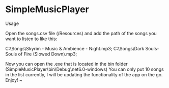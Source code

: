 # SimpleMusicPlayer

Usage

Open the songs.csv file (/Resources) and add the path of the songs you want to listen to like this:

C:\Songs\Skyrim - Music & Ambience - Night.mp3;
C:\Songs\Dark Souls- Souls of Fire (Slowed Down).mp3;

Now you can open the .exe that is located in the bin folder (SimpleMusicPlayer\bin\Debug\net6.0-windows)
You can only put 10 songs in the list currently, I will be updating the functionality of the app on the go.
Enjoy! ~
